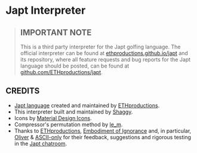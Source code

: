 # Japt Interpreter
>## IMPORTANT NOTE
>This is a third party interpreter for the Japt golfing language. The official interpreter can be found at [ethproductions.github.io/japt](https://ethproductions.github.io/japt/) and its repository, where all feature requests and bug reports for the Japt language should be posted, can be found at [github.com/ETHproductions/japt](https://github.com/ETHproductions/japt).

## CREDITS
- [Japt language](https://github.com/ETHproductions/japt) created and maintained by [ETHproductions](https://github.com/ETHproductions/).
- This interpreter built and maintained by [Shaggy](https://github.com/PeterShaggyNoble/).
- Icons by [Material Design Icons](https://materialdesignicons.com/).
- Compressor's permutation method by [le_m](https://stackoverflow.com/a/37580979/).
- Thanks to [ETHproductions](https://codegolf.stackexchange.com/users/42545/ethproductions), [Embodiment of Ignorance](https://codegolf.stackexchange.com/users/84206/embodiment-of-ignorance) and, in particular, [Oliver](https://codegolf.stackexchange.com/users/61613/oliver) & [ASCII-only](https://codegolf.stackexchange.com/users/39244/ascii-only) for their feedback, suggestions and rigorous testing in the [Japt chatroom](https://chat.stackexchange.com/rooms/34018/japt).